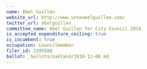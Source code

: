 ```yaml
---
name: Abel Guillén
website_url: http://www.voteabelguillen.com/
twitter_url: abelguillen
committee_name: Abel Guillen for City Council 2018
is_accepted_expenditure_ceiling: true
is_incumbent: true
occupation: Councilmember
filer_id: 1395580
ballot: _ballots/oakland/2018-11-06.md
---
```

